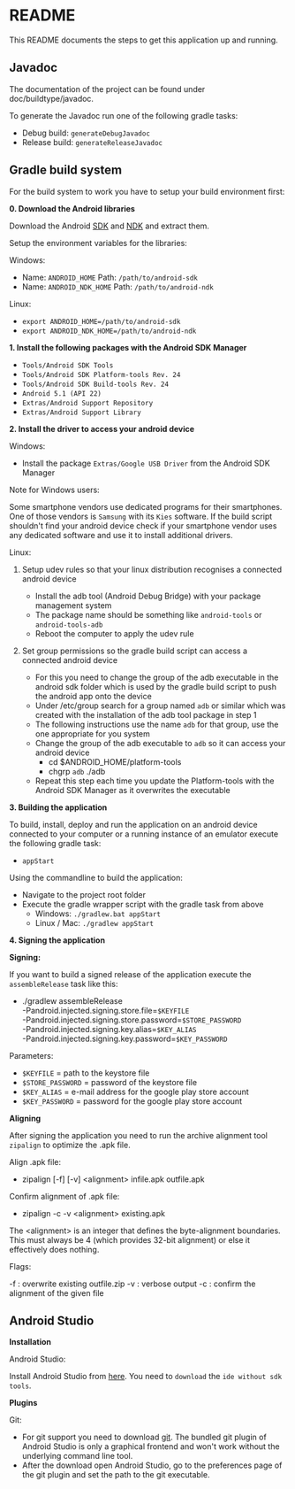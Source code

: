 # README #

This README documents the steps to get this application up and running.

## Javadoc ##

The documentation of the project can be found under doc/buildtype/javadoc.

To generate the Javadoc run one of the following gradle tasks:

* Debug build: `generateDebugJavadoc`
* Release build: `generateReleaseJavadoc`

## Gradle build system  ##

For the build system to work you have to setup your build environment first:

**0. Download the Android libraries**

Download the Android [SDK](https://developer.android.com/sdk/index.html#Other) and [NDK](https://developer.android.com/tools/sdk/ndk/index.html) and extract them.

Setup the environment variables for the libraries:

Windows:

* Name: `ANDROID_HOME` Path: `/path/to/android-sdk`
* Name: `ANDROID_NDK_HOME` Path: `/path/to/android-ndk`

Linux:

* `export ANDROID_HOME=/path/to/android-sdk`
* `export ANDROID_NDK_HOME=/path/to/android-ndk`

**1. Install the following packages with the Android SDK Manager**

* `Tools/Android SDK Tools`
* `Tools/Android SDK Platform-tools Rev. 24`
* `Tools/Android SDK Build-tools Rev. 24`
* `Android 5.1 (API 22)`
* `Extras/Android Support Repository`
* `Extras/Android Support Library`

**2. Install the driver to access your android device**

Windows:

* Install the package `Extras/Google USB Driver` from the Android SDK Manager

Note for Windows users:

Some smartphone vendors use dedicated programs for their smartphones. One of those vendors is `Samsung` with its `Kies` software. If the build script shouldn't find your android device check if your smartphone vendor uses any dedicated software and use it to install additional drivers.

Linux:

1. Setup udev rules so that your linux distribution recognises a connected android device

    * Install the adb tool (Android Debug Bridge) with your package management system
    * The package name should be something like `android-tools` or `android-tools-adb`
    * Reboot the computer to apply the udev rule

2. Set group permissions so the gradle build script can access a connected android device

    * For this you need to change the group of the adb executable in the android sdk folder which is used by the gradle build script to push the android app onto the device
    * Under /etc/group search for a group named `adb` or similar which was created with the installation of the adb tool package in step 1
    * The following instructions use the name `adb` for that group, use the one appropriate for you system
    * Change the group of the adb executable to `adb` so it can access your android device
        * cd $ANDROID_HOME/platform-tools
        * chgrp `adb` ./adb
    * Repeat this step each time you update the Platform-tools with the Android SDK Manager as it overwrites the executable

**3. Building the application**

To build, install, deploy and run the application on an android device connected to your computer or a running instance of an emulator execute the following gradle task:

* `appStart`

Using the commandline to build the application:

* Navigate to the project root folder
* Execute the gradle wrapper script with the gradle task from above
    * Windows: `./gradlew.bat appStart`
    * Linux / Mac: `./gradlew appStart`

**4. Signing the application**

**Signing:**

If you want to build a signed release of the application execute the `assembleRelease` task like this:

* ./gradlew assembleRelease \
  -Pandroid.injected.signing.store.file=`$KEYFILE` \
  -Pandroid.injected.signing.store.password=`$STORE_PASSWORD` \
  -Pandroid.injected.signing.key.alias=`$KEY_ALIAS` \
  -Pandroid.injected.signing.key.password=`$KEY_PASSWORD`

Parameters:

* `$KEYFILE` = path to the keystore file
* `$STORE_PASSWORD` = password of the keystore file
* `$KEY_ALIAS` = e-mail address for the google play store account
* `$KEY_PASSWORD` = password for the google play store account

**Aligning**

After signing the application you need to run the archive alignment tool `zipalign` to optimize the .apk file.

Align .apk file:

  * zipalign [-f] [-v] \<alignment\> infile.apk outfile.apk

Confirm alignment of .apk file:

  * zipalign -c -v \<alignment\> existing.apk

The \<alignment\> is an integer that defines the byte-alignment boundaries. This must always be 4 (which provides 32-bit alignment) or else it effectively does nothing.

Flags:

-f : overwrite existing outfile.zip
-v : verbose output
-c : confirm the alignment of the given file

## Android Studio ##

**Installation**

Android Studio:

Install Android Studio from [here](https://developer.android.com/studio/index.html#Other). You need to `download` the `ide without sdk tools`.

**Plugins**

Git:

  * For git support you need to download [git](http://www.git-scm.com/downloads). The bundled git plugin of Android Studio is only a graphical frontend and won't work without the underlying command line tool.
  * After the download open Android Studio, go to the preferences page of the git plugin and set the path to the git executable.